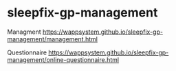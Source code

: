 # sleepfix-gp-management

Managment
https://wappsystem.github.io/sleepfix-gp-management/management.html

Questionnaire
https://wappsystem.github.io/sleepfix-gp-management/online-questionnaire.html

